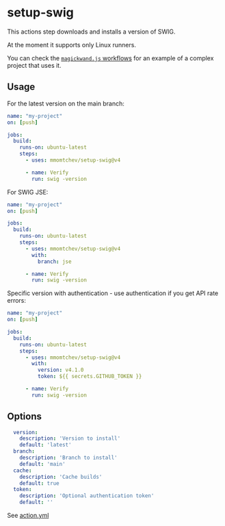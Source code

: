 # setup-swig

This actions step downloads and installs a version of SWIG.

At the moment it supports only Linux runners.

You can check the [`magickwand.js` workflows](https://github.com/mmomtchev/magickwand.js/tree/main/.github/workflows) for an example of a complex project that uses it.

## Usage

For the latest version on the main branch:

```yaml
name: "my-project"
on: [push]

jobs:
  build:
    runs-on: ubuntu-latest
    steps:
      - uses: mmomtchev/setup-swig@v4

      - name: Verify
        run: swig -version
```

For SWIG JSE:

```yaml
name: "my-project"
on: [push]

jobs:
  build:
    runs-on: ubuntu-latest
    steps:
      - uses: mmomtchev/setup-swig@v4
        with:
          branch: jse

      - name: Verify
        run: swig -version
```

Specific version with authentication - use authentication if you get API rate errors:

```yaml
name: "my-project"
on: [push]

jobs:
  build:
    runs-on: ubuntu-latest
    steps:
      - uses: mmomtchev/setup-swig@v4
        with:
          version: v4.1.0
          token: ${{ secrets.GITHUB_TOKEN }}

      - name: Verify
        run: swig -version
```



## Options

```yaml
  version:
    description: 'Version to install'
    default: 'latest'
  branch:
    description: 'Branch to install'
    default: 'main'
  cache:
    description: 'Cache builds'
    default: true
  token:
    description: 'Optional authentication token'
    default: ''
```

See [action.yml](action.yml)
